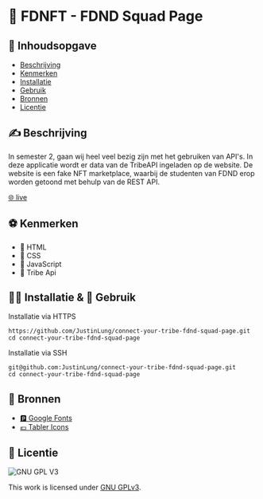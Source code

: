 # 🎨 FDNFT - FDND Squad Page
## 🚀 Inhoudsopgave

- [Beschrijving](#beschrijving)
- [Kenmerken](#kenmerken)
- [Installatie](#installatie)
- [Gebruik](#gebruik)
- [Bronnen](#bronnen)
- [Licentie](#licentie)

## ✍️ Beschrijving
<!-- Voeg een mooie poster visual toe 📸 -->
In semester 2, gaan wij heel veel bezig zijn met het gebruiken van API's. In deze applicatie wordt er data van de TribeAPI ingeladen op de website. De website is een fake NFT marketplace, waarbij de studenten van FDND erop worden getoond met behulp van de REST API.

[🌐 live](http://fdnft.student.fdnd.nl/)

## ⚽️ Kenmerken

- 💚 HTML
- 🐢 CSS
- 🥝 JavaScript
- 🗿 Tribe Api

## 🏄‍♂️ Installatie & 🔋 Gebruik

Installatie via HTTPS

```
https://github.com/JustinLung/connect-your-tribe-fdnd-squad-page.git
cd connect-your-tribe-fdnd-squad-page
```

Installatie via SSH

```
git@github.com:JustinLung/connect-your-tribe-fdnd-squad-page.git
cd connect-your-tribe-fdnd-squad-page
```

## 🦕 Bronnen
- [🅿 Google Fonts](https://fonts.google.com/)
- [💶 Tabler Icons](https://tablericons.com/)

## 🗿 Licentie

![GNU GPL V3](https://www.gnu.org/graphics/gplv3-127x51.png)

This work is licensed under [GNU GPLv3](./LICENSE).
